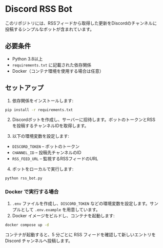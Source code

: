 # Discord RSS Bot

このリポジトリには、RSSフィードから取得した更新をDiscordのチャンネルに投稿するシンプルなボットが含まれています。

## 必要条件

- Python 3.8以上
- `requirements.txt` に記載された依存関係
- Docker（コンテナ環境を使用する場合は任意）

## セットアップ

1. 依存関係をインストールします:

```bash
pip install -r requirements.txt
```

2. Discordボットを作成し、サーバーに招待します。ボットのトークンとRSSを投稿するチャンネルIDを取得します。

3. 以下の環境変数を設定します:

- `DISCORD_TOKEN` – ボットのトークン
- `CHANNEL_ID` – 投稿先チャンネルのID
- `RSS_FEED_URL` – 監視するRSSフィードのURL

4. ボットをローカルで実行します:

```bash
python rss_bot.py
```

### Docker で実行する場合

1. `.env` ファイルを作成し、`DISCORD_TOKEN` などの環境変数を設定します。サンプルとして `.env.example` を用意しています。
2. Docker イメージをビルドし、コンテナを起動します:

```bash
docker compose up -d
```

コンテナが起動すると、5 分ごとに RSS フィードを確認して新しいエントリを Discord チャンネルへ投稿します。

